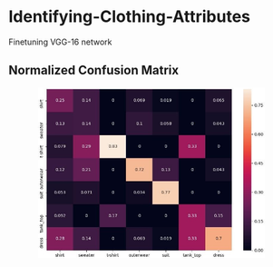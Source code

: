 # Identifying-Clothing-Attributes
Finetuning VGG-16 network 

## Normalized Confusion Matrix
<p align="center">
  <img src="/confusion_matrix.jpg" height=300 width=400/>
</p>
